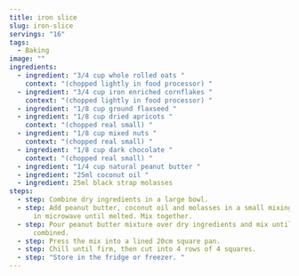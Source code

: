 ```yaml
---
title: iron slice
slug: iron-slice
servings: "16"
tags:
  - Baking
image: ""
ingredients:
  - ingredient: "3/4 cup whole rolled oats "
    context: "(chopped lightly in food processor) "
  - ingredient: "3/4 cup iron enriched cornflakes "
    context: "(chopped lightly in food processor) "
  - ingredient: "1/8 cup ground flaxseed "
  - ingredient: "1/8 cup dried apricots "
    context: "(chopped real small) "
  - ingredient: "1/8 cup mixed nuts "
    context: "(chopped real small) "
  - ingredient: "1/8 cup dark chocolate "
    context: "(chopped real small) "
  - ingredient: "1/4 cup natural peanut butter "
  - ingredient: "25ml coconut oil "
  - ingredient: 25ml black strap molasses
steps:
  - step: Combine dry ingredients in a large bowl.
  - step: Add peanut butter, coconut oil and molasses in a small mixing bowl. Warm
      in microwave until melted. Mix together.
  - step: Pour peanut butter mixture over dry ingredients and mix until evenly
      combined.
  - step: Press the mix into a lined 20cm square pan.
  - step: Chill until firm, then cut into 4 rows of 4 squares.
  - step: "Store in the fridge or freezer. "
---
```

